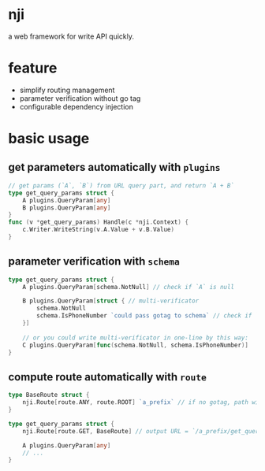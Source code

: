 # nji

a web framework for write API quickly.

# feature

* simplify routing management
* parameter verification without go tag
* configurable dependency injection
# basic usage

## get parameters automatically with `plugins`

```go
// get params (`A`, `B`) from URL query part, and return `A + B`
type get_query_params struct {
	A plugins.QueryParam[any]
	B plugins.QueryParam[any]
}
func (v *get_query_params) Handle(c *nji.Context) {
	c.Writer.WriteString(v.A.Value + v.B.Value)
}
```

## parameter verification with `schema`

```go
type get_query_params struct {
	A plugins.QueryParam[schema.NotNull] // check if `A` is null

	B plugins.QueryParam[struct { // multi-verificator
		schema.NotNull 
		schema.IsPhoneNumber `could pass gotag to schema` // check if `B` is valid as phonenumber
	}]
	
	// or you could write multi-verificator in one-line by this way:
	C plugins.QueryParam[func(schema.NotNull, schema.IsPhoneNumber)]
}
```

## compute route automatically with `route`

```go
type BaseRoute struct {
	nji.Route[route.ANY, route.ROOT] `a_prefix` // if no gotag, path will use `/BaseRoute/` as component
}

type get_query_params struct {
	nji.Route[route.GET, BaseRoute] // output URL = `/a_prefix/get_query_params`

	A plugins.QueryParam[any]
	// ...
}
```









